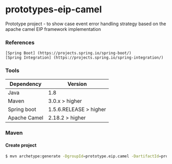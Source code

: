 # prototypes-eip-camel
Prototype project - to show case event error handling strategy based on the apache camel EIP framework implementation


### References
	[Spring Boot] (https://projects.spring.io/spring-boot/)
	[Spring Integration] (https://projects.spring.io/spring-integration/)
	
### Tools
| Dependency | Version |
| ------ | ------ |
| Java | 1.8 |
| Maven | 3.0.x > higher |
| Spring boot | 1.5.6.RELEASE > higher |
| Apache Camel | 2.18.2 > higher |


### Maven

#### Create project
```sh
$ mvn archetype:generate -DgroupId=prototype.eip.camel -DartifactId=prototype-eip-camel -DarchetypeArtifactId=maven-archetype-quickstart -DinteractiveMode=false
```